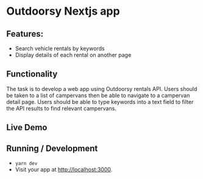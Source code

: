 # Outdoorsy Nextjs app

## Features:
- Search vehicle rentals by keywords
- Display details of each rental on another page

## Functionality
The task is to develop a web app using Outdoorsy rentals API. Users should be taken to a list of campervans then be able to navigate to a campervan detail page. Users should be able to type keywords into a text field to filter the API results to find relevant campervans.

## Live Demo


## Running / Development

* `yarn dev`
* Visit your app at [http://localhost:3000](http://localhost:3000).